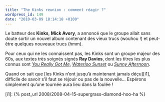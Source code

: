 ```yaml
---
title: "The Kinks reunion : comment réagir ?"
wordpress_id: 149
date: "2010-03-09 18:14:18 +0100"
---
```


Le batteur des **Kinks**, **Mick Avory**, a annoncé que le groupe allait sans
doute sortir un nouvel album contenant des vieux trucs (wouhou !) et peut-être
quelques nouveaux trucs (hmm).

Pour ceux qui ne les connaissent pas, les Kinks sont un groupe majeur des 60s,
aux textes très soignés signés **Ray Davies**, dont les titres les plus connus
sont [_You Really Got Me_][1], [_Waterloo Sunset_][2] ou [_Sunny Afternoon_][3].

Quand on sait que [les Kinks n’ont jusqu’à maintenant jamais déçu][i1],
difficile de savoir s’il faut se réjouir ou pas de la nouvelle… Espérons
simplement qu’une tournée aura lieu dans la foulée !

[i1]: {% post_url 2008/2008-04-15-supergrass-diamond-hoo-ha %}

[1]: https://www.youtube.com/watch?v=dvyDWGF290M
[2]: https://www.youtube.com/watch?v=fvDoDaCYrEY
[3]: https://www.youtube.com/watch?v=1h1oRP7FfBw
